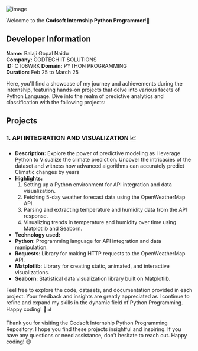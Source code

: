 ![image](https://github.com/user-attachments/assets/a4c9e754-9072-4cca-b3da-635aac305a46)

Welcome to the **Codsoft Internship Python Programmer**!🌟
## Developer Information
**Name:** Balaji Gopal Naidu  
**Company:** CODTECH IT SOLUTIONS  
**ID:** CT08WRK 
**Domain:** PYTHON PROGRAMMING  
**Duration:** Feb 25 to March 25 

Here, you'll find a showcase of my journey and achievements during the internship, featuring hands-on projects that delve into various facets of Python Language. Dive into the realm of predictive analytics and classification with the following projects:

## Projects

### 1. **API INTEGRATION AND VISUALIZATION** 📈
- **Description:** Explore the power of predictive modeling as I leverage Python to Visualize the climate prediction. Uncover the intricacies of the dataset and witness how advanced algorithms can accurately predict Climatic changes by years
- **Highlights:**
  1. Setting up a Python environment for API integration and data visualization.
  2. Fetching 5-day weather forecast data using the OpenWeatherMap API.
  3. Parsing and extracting temperature and humidity data from the API response.
  4. Visualizing trends in temperature and humidity over time using Matplotlib and Seaborn.
- **Technology used:**
- **Python**: Programming language for API integration and data manipulation.
- **Requests**: Library for making HTTP requests to the OpenWeatherMap API.
- **Matplotlib**: Library for creating static, animated, and interactive visualizations.
- **Seaborn**: Statistical data visualization library built on Matplotlib.

Feel free to explore the code, datasets, and documentation provided in each project. Your feedback and insights are greatly appreciated as I continue to refine and expand my skills in the dynamic field of Python Programming. Happy coding! 🚀📊

Thank you for visiting the Codsoft Internship Python Programming Repository. I hope you find these projects insightful and inspiring. If you have any questions or need assistance, don't hesitate to reach out. Happy coding! 😊
